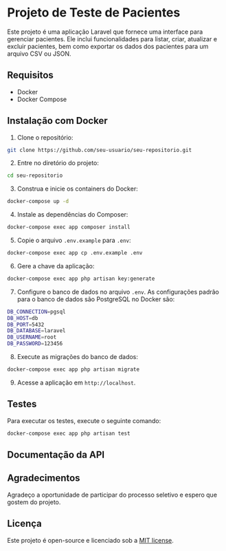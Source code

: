 # Projeto de Teste de Pacientes

Este projeto é uma aplicação Laravel que fornece uma interface para gerenciar pacientes. Ele inclui funcionalidades para listar, criar, atualizar e excluir pacientes, bem como exportar os dados dos pacientes para um arquivo CSV ou JSON.

## Requisitos

- Docker
- Docker Compose

## Instalação com Docker

1. Clone o repositório:

```bash
git clone https://github.com/seu-usuario/seu-repositorio.git
```

2. Entre no diretório do projeto:

```bash
cd seu-repositorio
```

3. Construa e inicie os containers do Docker:

```bash
docker-compose up -d
```

4. Instale as dependências do Composer:

```bash
docker-compose exec app composer install
```

5. Copie o arquivo `.env.example` para `.env`:

```bash
docker-compose exec app cp .env.example .env
```

6. Gere a chave da aplicação:

```bash
docker-compose exec app php artisan key:generate
```

7. Configure o banco de dados no arquivo `.env`. As configurações padrão para o banco de dados são PostgreSQL no Docker são:

```bash
DB_CONNECTION=pgsql
DB_HOST=db
DB_PORT=5432
DB_DATABASE=laravel
DB_USERNAME=root
DB_PASSWORD=123456
```

8. Execute as migrações do banco de dados:

```bash
docker-compose exec app php artisan migrate
```

9. Acesse a aplicação em `http://localhost`.

## Testes

Para executar os testes, execute o seguinte comando:

```bash
docker-compose exec app php artisan test
```

## Documentação da API



## Agradecimentos

Agradeço a oportunidade de participar do processo seletivo e espero que gostem do projeto.

## Licença

Este projeto é open-source e licenciado sob a [MIT license](https://opensource.org/licenses/MIT).




